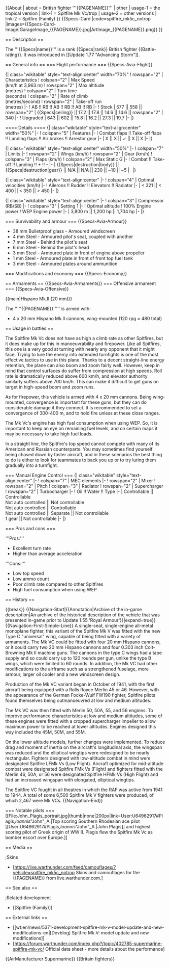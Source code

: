 {{About
| about = British fighter '''{{PAGENAME}}'''
| other
| usage-1 = the tropical version
| link-1 = Spitfire Mk Vc/trop
| usage-2 = other versions
| link-2 = Spitfire (Family)
}}
{{Specs-Card
|code=spitfire_mk5c_notrop
|images={{Specs-Card-Image|GarageImage_{{PAGENAME}}.jpg|ArtImage_{{PAGENAME}}.png}}
}}

== Description ==
<!-- ''In the description, the first part should be about the history of and the creation and combat usage of the aircraft, as well as its key features. In the second part, tell the reader about the aircraft in the game. Insert a screenshot of the vehicle, so that if the novice player does not remember the vehicle by name, he will immediately understand what kind of vehicle the article is talking about.'' -->
The '''{{Specs|name}}''' is a rank {{Specs|rank}} British fighter {{Battle-rating}}. It was introduced in [[Update 1.77 "Advancing Storm"]].

== General info ==
=== Flight performance ===
{{Specs-Avia-Flight}}
<!-- ''Describe how the aircraft behaves in the air. Speed, manoeuvrability, acceleration and allowable loads - these are the most important characteristics of the vehicle.'' -->

{| class="wikitable" style="text-align:center" width="70%"
! rowspan="2" | Characteristics
! colspan="2" | Max Speed<br>(km/h at 3,963 m)
! rowspan="2" | Max altitude<br>(metres)
! colspan="2" | Turn time<br>(seconds)
! colspan="2" | Rate of climb<br>(metres/second)
! rowspan="2" | Take-off run<br>(metres)
|-
! AB !! RB !! AB !! RB !! AB !! RB
|-
! Stock
| 577 || 558 || rowspan="2" | {{Specs|ceiling}} || 17.2 || 17.8 || 14.6 || 14.6 || rowspan="2" | 340
|-
! Upgraded
| 643 || 602 || 15.8 || 16.2 || 27.3 || 19.7
|-
|}

==== Details ====
{| class="wikitable" style="text-align:center" width="50%"
|-
! colspan="5" | Features
|-
! Combat flaps !! Take-off flaps !! Landing flaps !! Air brakes !! Arrestor gear
|-
| X || X || ✓ || X || X     <!-- ✓ -->
|-
|}

{| class="wikitable" style="text-align:center" width="50%"
|-
! colspan="7" | Limits
|-
! rowspan="2" | Wings (km/h)
! rowspan="2" | Gear (km/h)
! colspan="3" | Flaps (km/h)
! colspan="2" | Max Static G
|-
! Combat !! Take-off !! Landing !! + !! -
|-
| {{Specs|destruction|body}} || {{Specs|destruction|gear}} || N/A || N/A || 230 || ~10 || ~5
|-
|}

{| class="wikitable" style="text-align:center"
|-
! colspan="4" | Optimal velocities (km/h)
|-
! Ailerons !! Rudder !! Elevators !! Radiator
|-
| < 321 || < 400 || < 350 || > 450
|-
|}

{| class="wikitable" style="text-align:center"
|-
! colspan="3" | Compressor (RB/SB)
|-
! colspan="3" | Setting 1
|-
! Optimal altitude
! 100% Engine power
! WEP Engine power
|-
| 3,800 m || 1,200 hp || 1,704 hp
|-
|}

=== Survivability and armour ===
{{Specs-Avia-Armour}}
<!-- ''Examine the survivability of the aircraft. Note how vulnerable the structure is and how secure the pilot is, whether the fuel tanks are armoured, etc. Describe the armour, if there is any, and also mention the vulnerability of other critical aircraft systems.'' -->

* 38 mm Bulletproof glass - Armoured windscreen
* 4 mm Steel - Armoured pilot's seat, coupled with another
* 7 mm Steel - Behind the pilot's seat
* 6 mm Steel - Behind the pilot's head
* 3 mm Steel - Armoured plate in front of engine above propeller
* 1 mm Steel - Armoured plate in front of front top fuel tank
* 3 mm Steel - Armoured plates around ammunition

=== Modifications and economy ===
{{Specs-Economy}}

== Armaments ==
{{Specs-Avia-Armaments}}
=== Offensive armament ===
{{Specs-Avia-Offensive}}
<!-- ''Describe the offensive armament of the aircraft, if any. Describe how effective the cannons and machine guns are in a battle, and also what belts or drums are better to use. If there is no offensive weaponry, delete this subsection.'' -->
{{main|Hispano Mk.II (20 mm)}}

The '''''{{PAGENAME}}''''' is armed with:

* 4 x 20 mm Hispano Mk.II cannons, wing-mounted (120 rpg = 480 total)

== Usage in battles ==
<!-- ''Describe the tactics of playing in the aircraft, the features of using aircraft in a team and advice on tactics. Refrain from creating a "guide" - do not impose a single point of view, but instead, give the reader food for thought. Examine the most dangerous enemies and give recommendations on fighting them. If necessary, note the specifics of the game in different modes (AB, RB, SB).'' -->
The Spitfire Mk Vc does not have as high a climb rate as other Spitfires, but it does make up for this in manoeuvrability and firepower.  Like all Spitfires, this one is a very good at turning with nearly any opponent that it might face. Trying to lure the enemy into extended turnfights is one of the most effective tactics to use in this plane. Thanks to a decent straight-line energy retention, the plane can also boom and zoom fairly well. However, keep in mind that control surfaces do suffer from compression at high speeds. Roll rate is dramatically reduced above 600 km/h, and elevator authority similarly suffers above 700 km/h. This can make it difficult to get guns on target in high-speed boom and zoom runs.

As for firepower, this vehicle is armed with 4 x 20 mm cannons. Being wing-mounted, convergence is important for these guns, but they can do considerable damage if they connect. It is recommended to set a convergence of 300-400 m, and to hold fire unless at these close ranges.

The Mk Vc's engine has high fuel consumption when using WEP. So, it is important to keep an eye on remaining fuel levels, and on certain maps it may be necessary to take high fuel loads.

In a straight line, the Spitfire's top speed cannot compete with many of its American and Russian counterparts. You may sometimes find yourself being chased down by faster aircraft, and in these scenarios the best thing to do is either to look for teammates to back you up or to try luring them gradually into a turnfight.

=== Manual Engine Control ===
{| class="wikitable" style="text-align:center"
|-
! colspan="7" | MEC elements
|-
! rowspan="2" | Mixer
! rowspan="2" | Pitch
! colspan="3" | Radiator
! rowspan="2" | Supercharger
! rowspan="2" | Turbocharger
|-
! Oil !! Water !! Type
|-
| Controllable || Controllable<br>Not auto controlled || Not controllable<br>Not auto controlled || Controllable<br>Not auto controlled || Separate || Not controllable<br>1 gear || Not controllable
|-
|}

=== Pros and cons ===
<!-- ''Summarise and briefly evaluate the vehicle in terms of its characteristics and combat effectiveness. Mark its pros and cons in the bulleted list. Try not to use more than 6 points for each of the characteristics. Avoid using categorical definitions such as "bad", "good" and the like - use substitutions with softer forms such as "inadequate" and "effective".'' -->

'''Pros:'''

* Excellent turn rate
* Higher than average acceleration

'''Cons:'''

* Low top speed
* Low ammo count
* Poor climb rate compared to other Spitfires
* High fuel consumption when using WEP

== History ==
<!-- ''Describe the history of the creation and combat usage of the aircraft in more detail than in the introduction. If the historical reference turns out to be too long, take it to a separate article, taking a link to the article about the vehicle and adding a block "/History" (example: <nowiki>https://wiki.warthunder.com/(Vehicle-name)/History</nowiki>) and add a link to it here using the <code>main</code> template. Be sure to reference text and sources by using <code><nowiki><ref></ref></nowiki></code>, as well as adding them at the end of the article with <code><nowiki><references /></nowiki></code>. This section may also include the vehicle's dev blog entry (if applicable) and the in-game encyclopedia description (under <code><nowiki>=== In-game description ===</nowiki></code>, also if applicable).'' -->

{{break}}
{{Navigation-Start|{{Annotation|Archive of the in-game description|An archive of the historical description of the vehicle that was presented in-game prior to Update 1.55 'Royal Armour'}}|expand=true}}
{{Navigation-First-Simple-Line}}
A single-seat, single-engine all-metal monoplane fighter, this variant of the Spitfire Mk V was fitted with the new Type C "universal" wing, capable of being fitted with a variety of armaments. The Mk VC could be fitted with four 20 mm Hispano cannons, or it could carry two 20 mm Hispano cannons and four 0.303 inch Colt-Browning Mk II machine guns. The cannons in the type C wings had a tape supply and so could carry up to 120 rounds per gun, unlike the type B wings, which were limited to 60 rounds. In addition, the Mk VC had other modifications to the airframe such as a strengthened fuselage, more armour, larger oil cooler and a new windscreen design.

Production of the Mk VC variant began in October of 1941, with the first aircraft being equipped with a Rolls Royce Merlin 45 or 46. However, with the appearance of the German Focke-Wulf FW190 fighter, Spitfire pilots found themselves being outmanoeuvred at low and medium altitudes.

The Mk VC was then fitted with Merlin 50, 50A, 55, and 56 engines. To improve performance characteristics at low and medium altitudes, some of these engines were fitted with a cropped supercharger impeller to allow maximum power to be reached at lower altitudes. Engines designed this way included the 45M, 50M, and 55M.

On the lower altitude models, further changes were implemented. To reduce drag and moment of inertia on the aircraft's longitudinal axis, the wingspan was reduced and the elliptical wingtips were redesigned to be nearly rectangular. Fighters designed with low-altitude combat in mind were designated Spitfire LFMk Vs (Low Flight). Aircraft optimized for mid-altitude combat were designated Spitfire FMk Vs (Flight) and fighters fitted with the Merlin 46, 50A, or 56 were designated Spitfire HFMk Vs (High Flight) and had an increased wingspan with elongated, elliptical wingtips.

The Spitfire VC fought in all theatres in which the RAF was active from 1941 to 1944. A total of some 6,500 Spitfire Mk V fighters were produced, of which 2,467 were Mk VCs.
{{Navigation-End}}

=== Notable pilots ===
[[File:John_Plagis_portrait.jpg|thumb|none|200px|link=User:U64962917#Plagis,_Ioannis_"John"_A.|Top scoring Southern Rhodesian ace pilot [[User:U64962917#Plagis,_Ioannis_"John"_A.|John Plagis]] and highest scoring pilot of Greek origin of WW II. Plagis flew the Spitfire Mk Vc as bomber escort over Europe.]]

== Media ==
<!-- ''Excellent additions to the article would be video guides, screenshots from the game, and photos.'' -->

;Skins
* [https://live.warthunder.com/feed/camouflages/?vehicle=spitfire_mk5c_notrop Skins and camouflages for the {{PAGENAME}} from live.warthunder.com.]

== See also ==
<!-- ''Links to the articles on the War Thunder Wiki that you think will be useful for the reader, for example:''

* ''reference to the series of the aircraft;''
* ''links to approximate analogues of other nations and research trees.'' -->

;Related development
* [[Spitfire (Family)]]

== External links ==
<!-- ''Paste links to sources and external resources, such as:''
* ''topic on the official game forum;''
* ''other literature.'' -->

* [[wt:en/news/5371-development-spitfire-mk-v-model-update-and-new-modifications-en|[Devblog] Spitfire Mk.V: model update and new modifications]]
* [https://forum.warthunder.com/index.php?/topic/402785-supermarine-spitfire-mk-vc/ Official data sheet - more details about the performance]

{{AirManufacturer Supermarine}}
{{Britain fighters}}